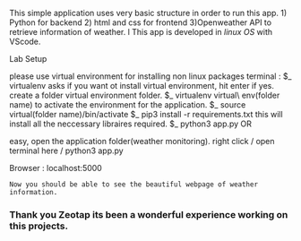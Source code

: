 
This simple application uses very basic structure in order to run this app.
	1) Python for backend
	2) html and css for frontend
	3)Openweather API to retrieve information of weather.
l
This app is developed in *linux OS* with VScode.

Lab Setup 

please use virtual environment for installing non linux packages
terminal :
	$_ virtualenv
	asks if you want ot install virtual environment, hit enter if yes.
	create a folder virtual environment folder.
	$_ virtualenv virtual\ env(folder name)
	to activate the environment for the application.
	$_ source virtual(folder name)/bin/activate
	$_ pip3 install -r requirements.txt
	this will install all the neccessary libraires required.
	$_ python3 app.py
OR 

easy,
 open the application folder(weather monitoring).
 right click / open terminal here / python3 app.py


Browser :
	localhost:5000
	
	Now you should be able to see the beautiful webpage of weather information.



### Thank you Zeotap its been a wonderful experience working on this projects. ###

